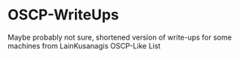 # OSCP-WriteUps
Maybe probably not sure, shortened version of write-ups for some machines from LainKusanagis OSCP-Like List 
